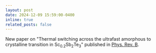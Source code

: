 ```yaml
---
layout: post
date: 2024-12-09 15:59:00-0400
inline: true
related_posts: false
---
```


New paper on "Thermal switching across the ultrafast amorphous to crystalline transition in Sc<sub>0.2</sub>Sb<sub>2</sub>Te<sub>3</sub>" published in [Phys. Rev. B](https://journals.aps.org/prb/accepted/c1071Yd1Gcb11081a60368c2776771e02bef03808).
